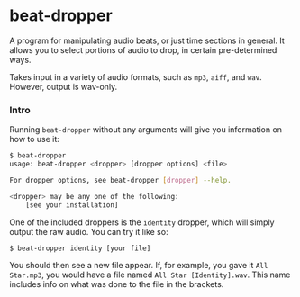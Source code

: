 # beat-dropper

A program for manipulating audio beats, or just time sections in general.
It allows you to select portions of audio to drop, in certain pre-determined ways.

Takes input in a variety of audio formats, such as `mp3`, `aiff`, and `wav`.
However, output is wav-only.

### Intro
Running `beat-dropper` without any arguments will give you information on how to use it:
```bash
$ beat-dropper
usage: beat-dropper <dropper> [dropper options] <file>

For dropper options, see beat-dropper [dropper] --help.

<dropper> may be any one of the following:
	[see your installation]
```

One of the included droppers is the `identity` dropper, which will simply output the raw audio.
You can try it like so:
```bash
$ beat-dropper identity [your file]
```
You should then see a new file appear. If, for example, you gave it `All Star.mp3`, 
you would have a file named `All Star [Identity].wav`. This name includes info on what was done
to the file in the brackets.
